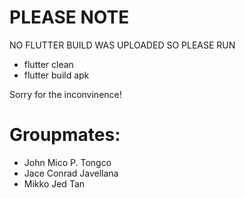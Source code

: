 # PLEASE NOTE
NO FLUTTER BUILD WAS UPLOADED SO PLEASE RUN 

- flutter clean 
- flutter build apk

Sorry for the inconvinence!

# Groupmates: 
- John Mico P. Tongco
- Jace Conrad Javellana
- Mikko Jed Tan
